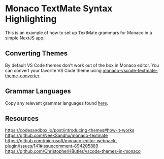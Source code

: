 # Monaco TextMate Syntax Highlighting

This is an example of how to set up TextMate grammars for Monaco in a simple NextJS app.

## Converting Themes

By default VS Code themes don't work out of the box in Monaco editor. You can convert your favorite VS Code theme using [monaco-vscode-textmate-theme-converter](https://github.com/Nishkalkashyap/monaco-vscode-textmate-theme-converter#monaco-vscode-textmate-theme-converter).

## Grammar Languages

Copy any relevant grammar languages found [here](https://github.com/microsoft/vscode-textmate/blob/main/test-cases/themes/syntaxes).

## Resources

https://codesandbox.io/post/introducing-themes#how-it-works
https://github.com/NeekSandhu/monaco-textmate
https://github.com/microsoft/monaco-editor-webpack-plugin/issues/141#issuecomment-894205889
https://github.com/ChristopherHButler/vscode-themes-in-monaco

